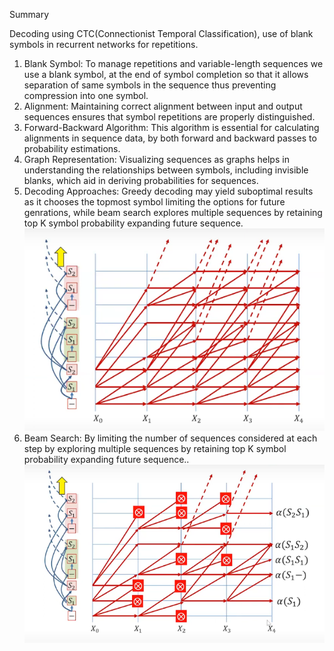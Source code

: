 Summary

Decoding using CTC(Connectionist Temporal Classification), use of blank symbols in recurrent networks for repetitions.

1. Blank Symbol: To manage repetitions and variable-length sequences we use a blank symbol, at the end of symbol completion so that it allows separation of same symbols in the sequence thus preventing compression into one symbol.
1. Alignment: Maintaining correct alignment between input and output sequences ensures that symbol repetitions are properly distinguished.
1. Forward-Backward Algorithm: This algorithm is essential for calculating alignments in sequence data, by both forward and backward passes to probability estimations.
1.  Graph Representation: Visualizing sequences as graphs helps in understanding the relationships between symbols, including invisible blanks, which aid in deriving probabilities for sequences.
1. Decoding Approaches: Greedy decoding may yield suboptimal results as it chooses the topmost symbol limiting the options for future genrations, while beam search explores multiple sequences by retaining top K symbol probability expanding future sequence.
![alt text](./images/16b_image.png)
1.  Beam Search: By limiting the number of sequences considered at each step by exploring multiple sequences by retaining top K symbol probability expanding future sequence..
![alt text](./images/16b_image-1.png)